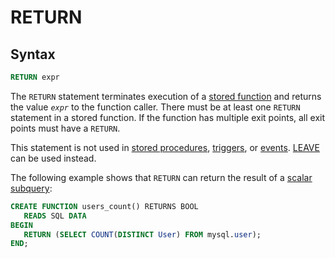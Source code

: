 # RETURN

## Syntax

```sql
RETURN expr 
```

The `RETURN` statement terminates execution of a [stored function](/programming-customizing-mariadb/stored-routines/stored-functions/) and
returns the value <em>`expr`</em> to the function caller. There must be at least
one `RETURN` statement in a stored function. If the function has multiple exit points, all exit points must have a `RETURN`.

This statement is not used in [stored procedures](/programming-customizing-mariadb/stored-routines/stored-procedures/), [triggers](/programming-customizing-mariadb/triggers-events/triggers/), or [events](/programming-customizing-mariadb/triggers-events/event-scheduler/events/). [LEAVE](/programming-customizing-mariadb/programmatic-compound-statements/leave/) can be used instead.

The following example shows that `RETURN` can return the result of a [scalar subquery](/kb/en/subqueries-scalar-subqueries/):

```sql
CREATE FUNCTION users_count() RETURNS BOOL
   READS SQL DATA
BEGIN
   RETURN (SELECT COUNT(DISTINCT User) FROM mysql.user);
END;
```